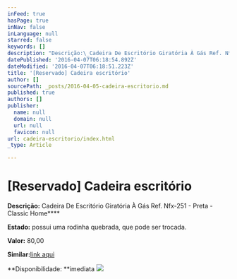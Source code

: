 ```yaml
---
inFeed: true
hasPage: true
inNav: false
inLanguage: null
starred: false
keywords: []
description: "Descrição:\_Cadeira De Escritório Giratória À Gás Ref. Nfx-251 - Preta - Classic Home"
datePublished: '2016-04-07T06:18:54.892Z'
dateModified: '2016-04-07T06:18:51.223Z'
title: '[Reservado] Cadeira escritório'
author: []
sourcePath: _posts/2016-04-05-cadeira-escritorio.md
published: true
authors: []
publisher:
  name: null
  domain: null
  url: null
  favicon: null
url: cadeira-escritorio/index.html
_type: Article

---
```

# \[Reservado\] Cadeira escritório

**Descrição:** Cadeira De Escritório Giratória À Gás Ref. Nfx-251 - Preta - Classic Home****

**Estado:** possui uma rodinha quebrada, que pode ser trocada.

**Valor:** 80,00

**Similar:**[link aqui][0]

**Disponibilidade: **imediata
![](https://the-grid-user-content.s3-us-west-2.amazonaws.com/3547a222-b981-42e0-b9c8-0f3339389e77.jpg)

[0]: http://www.americanas.com.br/produto/6834189/cadeira-executiva-nfx-251-preta-classic-home
